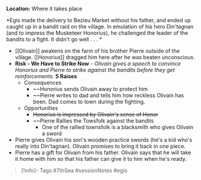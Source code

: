 **Location:** Where it takes place

*Egis made the delivery to Bezieu Market without his father, and ended up caught up in a bandit raid on the village.  In emulation of his hero Din'tagnan (and to impress the Musketeer Honorius), he challenged the leader of the bandits to a fight.  It didn't go well . . . *

- [[Olivain]] awakens on the farm of his brother Pierre outside of the village.  [[Honorius]] dragged him here after he was beaten unconscious.
- **Risk - We Have to Strike Now** - *Olivain gives a speech to convince Honorius and Pierre to strike against the bandits before they get reinforcements.*  **5 Raises**
	- Consequences
		- ~~Honorius sends Olivain away to protect him
		- ~~Pierre writes to dad and tells him how reckless Olivain has been.  Dad comes to town during the fighting.
	- Opportunities
		- ~~Honorius is impressed by Olivain's sense of Honor~~
		- ~~Pierre Rallies the Towsfolk against the bandits
			- One of the rallied townsfolk is a blacksmith who gives Olivain a sword
- Pierre gives Olivain his son's wooden practice swords (he's a kid who's really into Din'tagnan).  Olivain promises to bring it back in one piece.
- Pierre has a gift for Olivain from his father.  Olivain says that he will take it home with him so that his father can give it to him when he's ready.

> [!info]- Tags
> #7thSea #sessionNotes #egis 

